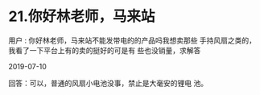 # 21.你好林老师，马来站

用户 : 你好林老师，马来站不能发带电的的产品吗我想卖那些 手持风扇之类的，我看了一下平台上有的卖的挺好的可是有 些也没销量，求解答

2019-07-10

回答：可以，普通的风扇小电池没事，禁止是大毫安的锂电 池。